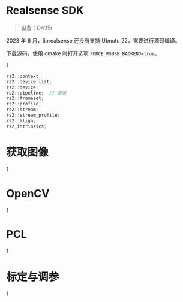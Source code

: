 # Realsense SDK

> 设备：D435i

2023 年 6 月，librealsense 还没有支持 Ubnutu 22，需要进行源码编译。

下载源码，使用 cmake 时打开选项 `FORCE_RSUSB_BACKEND=true`。

1

```cpp
rs2::context;
rs2::device_list;
rs2::device;
rs2::pipeline;  // 管道
rs2::frameset;
rs2::profile;
rs2::stream;
rs2::stream_profile;
rs2::align;
rs2_intrinsics;
```

# 获取图像

1

# OpenCV

1

# PCL

1

# 标定与调参

1
